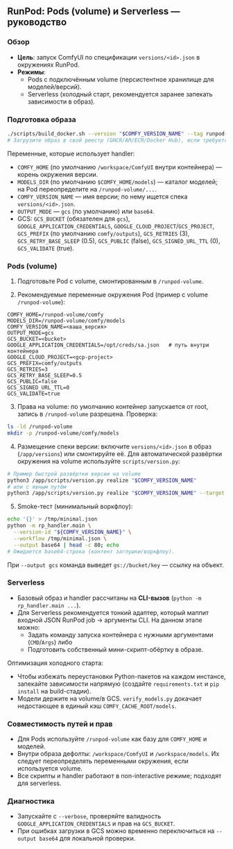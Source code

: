 ## RunPod: Pods (volume) и Serverless — руководство

### Обзор

-   **Цель**: запуск ComfyUI по спецификации `versions/<id>.json` в окружениях RunPod.
-   **Режимы**:
    -   Pods с подключённым volume (персистентное хранилище для моделей/версий).
    -   Serverless (холодный старт, рекомендуется заранее запекать зависимости в образ).

### Подготовка образа

```bash
./scripts/build_docker.sh --version "$COMFY_VERSION_NAME" --tag runpod-comfy:local
# Загрузите образ в свой реестр (GHCR/AR/ECR/Docker Hub), если требуется.
```

Переменные, которые использует handler:

-   `COMFY_HOME` (по умолчанию `/workspace/ComfyUI` внутри контейнера) — корень окружения версии.
-   `MODELS_DIR` (по умолчанию `$COMFY_HOME/models`) — каталог моделей; на Pod переопределите на `/runpod-volume/...`.
-   `COMFY_VERSION_NAME` — имя версии; по нему ищется спека `versions/<id>.json`.
-   `OUTPUT_MODE` — `gcs` (по умолчанию) или `base64`.
-   GCS: `GCS_BUCKET` (обязателен для `gcs`), `GOOGLE_APPLICATION_CREDENTIALS`, `GOOGLE_CLOUD_PROJECT`/`GCS_PROJECT`,
    `GCS_PREFIX` (по умолчанию `comfy/outputs`), `GCS_RETRIES` (3), `GCS_RETRY_BASE_SLEEP` (0.5), `GCS_PUBLIC` (false), `GCS_SIGNED_URL_TTL` (0), `GCS_VALIDATE` (true).

### Pods (volume)

1. Подготовьте Pod с volume, смонтированным в `/runpod-volume`.

2. Рекомендуемые переменные окружения Pod (пример с volume `/runpod-volume`):

```text
COMFY_HOME=/runpod-volume/comfy
MODELS_DIR=/runpod-volume/comfy/models
COMFY_VERSION_NAME=<ваша_версия>
OUTPUT_MODE=gcs
GCS_BUCKET=<bucket>
GOOGLE_APPLICATION_CREDENTIALS=/opt/creds/sa.json   # путь внутри контейнера
GOOGLE_CLOUD_PROJECT=<gcp-project>
GCS_PREFIX=comfy/outputs
GCS_RETRIES=3
GCS_RETRY_BASE_SLEEP=0.5
GCS_PUBLIC=false
GCS_SIGNED_URL_TTL=0
GCS_VALIDATE=true
```

3. Права на volume: по умолчанию контейнер запускается от root, запись в `/runpod-volume` разрешена. Проверка:

```bash
ls -ld /runpod-volume
mkdir -p /runpod-volume/comfy/models
```

4. Размещение спеки версии: включите `versions/<id>.json` в образ (`/app/versions`) или смонтируйте её.
   Для автоматической развёртки окружения на volume используйте `scripts/version.py`:

```bash
# Пример быстрой развёртки версии на volume
python3 /app/scripts/version.py realize "$COMFY_VERSION_NAME"
# или с явным путём
python3 /app/scripts/version.py realize "$COMFY_VERSION_NAME" --target /runpod-volume/comfy-$COMFY_VERSION_NAME
```

5. Smoke-тест (минимальный воркфлоу):

```bash
echo '{}' > /tmp/minimal.json
python -m rp_handler.main \
  --version-id "${COMFY_VERSION_NAME}" \
  --workflow /tmp/minimal.json \
  --output base64 | head -c 80; echo
# Ожидается base64-строка (контент заглушки/воркфлоу).
```

При `--output gcs` команда выведет `gs://bucket/key` — ссылку на объект.

### Serverless

-   Базовый образ и handler рассчитаны на **CLI-вызов** (`python -m rp_handler.main ...`).
-   Для Serverless рекомендуется тонкий адаптер, который маппит входной JSON RunPod job → аргументы CLI.
    На данном этапе можно:
    -   Задать команду запуска контейнера с нужными аргументами (`CMD`/`Args`) либо
    -   Подготовить собственный мини-скрипт-обёртку в образе.

Оптимизация холодного старта:

-   Чтобы избежать переустановки Python-пакетов на каждом инстансе, запекайте зависимости напрямую (создайте `requirements.txt` и `pip install` на build-стадии).
-   Модели держите на volume/в GCS. `verify_models.py` докачает недостающее в единый кэш `COMFY_CACHE_ROOT/models`.

### Совместимость путей и прав

-   Для Pods используйте `/runpod-volume` как базу для `COMFY_HOME` и моделей.
-   Внутри образа дефолты: `/workspace/ComfyUI` и `/workspace/models`. Их следует переопределять переменными окружения, если используется volume.
-   Все скрипты и handler работают в non-interactive режиме; подходят для serverless.

### Диагностика

-   Запускайте с `--verbose`, проверяйте валидность `GOOGLE_APPLICATION_CREDENTIALS` и прав на `GCS_BUCKET`.
-   При ошибках загрузки в GCS можно временно переключиться на `--output base64` для локальной проверки.
